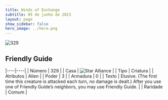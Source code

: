 ```yaml
---
title: Winds of Exchange
subtitle: 05 de junho de 2023
layout: page
show_sidebar: false
hero_image: ../hero.png
---
```


![329](https://mastervault-storage-prod.s3.amazonaws.com/media/card_front/en/600_329_c2ff321fe6cd_en.png)


## Friendly Guide

|----|----|
| Número | 329 |
| Casa | ![Star Alliance](https://archonarcana.com/images/thumb/7/7d/Star_Alliance.png/22px-Star_Alliance.png "Aliança Estelar") |
| Tipo | Criatura |
| Atributos | Alien |
| Poder | 3 |
| Armadura | 0 |
| Texto | Elusive. (The first time this creature is attacked each turn, no damage is dealt.) After you use one of Friendly Guide’s neighbors, you may use Friendly Guide. |
| Raridade | Comum |
